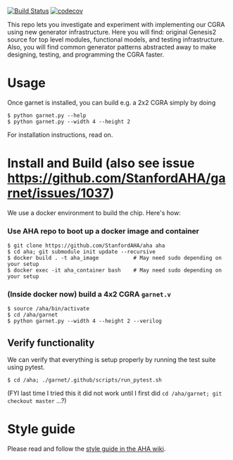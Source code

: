 [![Build Status](https://travis-ci.com/StanfordAHA/garnet.svg?branch=master)](https://travis-ci.com/StanfordAHA/garnet)
[![codecov](https://codecov.io/gh/stanfordaha/garnet/branch/master/graph/badge.svg?token=9XcZmGqxyt)](https://codecov.io/gh/stanfordaha/garnet)

This repo lets you investigate and experiment with implementing our CGRA using new generator infrastructure. Here you will find: original Genesis2 source for top level modules, functional models, and testing infrastructure. Also, you will find common generator patterns abstracted away to make designing, testing, and programming the CGRA faster.

# Usage

Once garnet is installed, you can build e.g. a 2x2 CGRA simply by doing
```
$ python garnet.py --help
$ python garnet.py --width 4 --height 2
```
For installation instructions, read on.


# Install and Build (also see issue https://github.com/StanfordAHA/garnet/issues/1037)

  We use a docker environment to build the chip. Here's how:

### Use AHA repo to boot up a docker image and container
```
$ git clone https://github.com/StanfordAHA/aha aha
$ cd aha; git submodule init update --recursive
$ docker build . -t aha_image           # May need sudo depending on your setup
$ docker exec -it aha_container bash    # May need sudo depending on your setup
```

### (Inside docker now) build a 4x2 CGRA `garnet.v`
```
$ source /aha/bin/activate
$ cd /aha/garnet
$ python garnet.py --width 4 --height 2 --verilog
```


## Verify functionality
We can verify that everything is setup properly by running the test suite using
pytest.
```
$ cd /aha; ./garnet/.github/scripts/run_pytest.sh
```
(FYI last time I tried this it did not work until I first did `cd /aha/garnet; git checkout master` ...?)

# Style guide

Please read and follow the
[style guide in the AHA wiki](https://github.com/StanfordAHA/aha/wiki/Style-Guide).








































